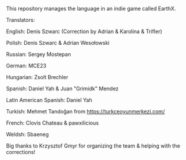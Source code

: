 This repository manages the language in an indie game called EarthX. 

Translators:

English: Denis Szwarc (Correction by Adrian & Karolina & Trifler)

Polish: Denis Szwarc & Adrian Wesołowski

Russian: Sergey Mostepan

German: MCE23

Hungarian: Zsolt Brechler

Spanish: Daniel Yah & Juan "Grimidk" Mendez

Latin American Spanish: Daniel Yah

Turkish: Mehmet Tandoğan from https://turkceoyunmerkezi.com/

French: Clovis Chateau & pawxilicious

Weldsh: Sbaeneg

Big thanks to Krzysztof Gmyr for organizing the team & helping with the corrections!
